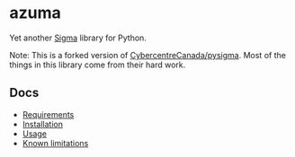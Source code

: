 # azuma

Yet another [Sigma](https://github.com/SigmaHQ/sigma) library for Python.

Note: This is a forked version of [CybercentreCanada/pysigma](https://github.com/CybercentreCanada/pysigma). Most of the things in this library come from their hard work.

## Docs

- [Requirements](https://github.com/ninoseki/azuma/wiki/Requirements)
- [Installation](https://github.com/ninoseki/azuma/wiki/Installation)
- [Usage](https://github.com/ninoseki/azuma/wiki/Usage)
- [Known limitations](https://github.com/ninoseki/azuma/wiki/Known-limitations)
